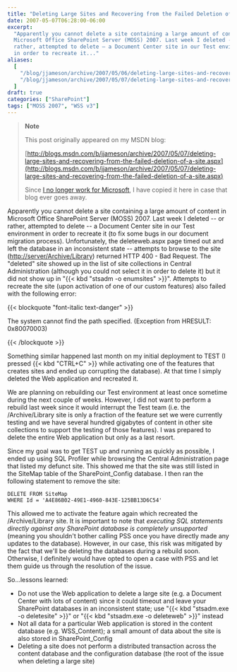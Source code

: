 ```yaml
---
title: "Deleting Large Sites and Recovering from the Failed Deletion of a Site"
date: 2007-05-07T06:28:00-06:00
excerpt:
  "Apparently you cannot delete a site containing a large amount of content in
  Microsoft Office SharePoint Server (MOSS) 2007. Last week I deleted -- or
  rather, attempted to delete – a Document Center site in our Test environment
  in order to recreate it..."
aliases:
  [
    "/blog/jjameson/archive/2007/05/06/deleting-large-sites-and-recovering-from-the-failed-deletion-of-a-site.aspx",
    "/blog/jjameson/archive/2007/05/07/deleting-large-sites-and-recovering-from-the-failed-deletion-of-a-site.aspx",
  ]
draft: true
categories: ["SharePoint"]
tags: ["MOSS 2007", "WSS v3"]
---
```


> **Note**
>
> This post originally appeared on my MSDN blog:
>
> [http://blogs.msdn.com/b/jjameson/archive/2007/05/07/deleting-large-sites-and-recovering-from-the-failed-deletion-of-a-site.aspx](http://blogs.msdn.com/b/jjameson/archive/2007/05/07/deleting-large-sites-and-recovering-from-the-failed-deletion-of-a-site.aspx)
>
> Since
> [I no longer work for Microsoft](/blog/jjameson/2011/09/02/last-day-with-microsoft),
> I have copied it here in case that blog ever goes away.

Apparently you cannot delete a site containing a large amount of content in
Microsoft Office SharePoint Server (MOSS) 2007. Last week I deleted -- or
rather, attempted to delete -- a Document Center site in our Test environment in
order to recreate it (to fix some bugs in our document migration process).
Unfortunately, the deleteweb.aspx page timed out and left the database in an
inconsistent state -- attempts to browse to the site
([http://server/Archive/Library](http://server/Archive/Library)) returned HTTP
400 - Bad Request. The "deleted" site showed up in the list of site collections
in Central Administration (although you could not select it in order to delete
it) but it did not show up in "{{< kbd "stsadm -o enumsites" >}}". Attempts to
recreate the site (upon activation of one of our custom features) also failed
with the following error:

{{< blockquote "font-italic text-danger" >}}

The system cannot find the path specified. (Exception from HRESULT: 0x80070003)

{{< /blockquote >}}

Something similar happened last month on my initial deployment to TEST (I
pressed {{< kbd "CTRL+C" >}} while activating one of the features that creates
sites and ended up corrupting the database). At that time I simply deleted the
Web application and recreated it.

We are planning on rebuilding our Test environment at least once sometime during
the next couple of weeks. However, I did not want to perform a rebuild last week
since it would interrupt the Test team (i.e. the /Archive/Library site is only a
fraction of the feature set we were currently testing and we have several
hundred gigabytes of content in other site collections to support the testing of
those features). I was prepared to delete the entire Web application but only as
a last resort.

Since my goal was to get TEST up and running as quickly as possible, I ended up
using SQL Profiler while browsing the Central Administration page that listed my
defunct site. This showed me that the site was still listed in the SiteMap table
of the SharePoint\_Config database. I then ran the following statement to remove
the site:

```
DELETE FROM SiteMap
WHERE Id = 'A4E86B02-49E1-4960-843E-125BB13D6C54'
```

This allowed me to activate the feature again which recreated the
/Archive/Library site. It is important to note that *executing SQL statements
directly against any SharePoint database is completely unsupported* (meaning you
shouldn't bother calling PSS once you have directly made any updates to the
database). However, in our case, this risk was mitigated by the fact that we'll
be deleting the databases during a rebuild soon. Otherwise, I definitely would
have opted to open a case with PSS and let them guide us through the resolution
of the issue.

So...lessons learned:

- Do not use the Web application to delete a large site (e.g. a Document Center
  with lots of content) since it could timeout and leave your SharePoint
  databases in an inconsistent state; use "{{< kbd
  "stsadm.exe -o deletesite" >}}" or "{{< kbd "stsadm.exe -o deleteweb" >}}"
  instead
- Not all data for a particular Web application is stored in the content
  database (e.g. WSS\_Content); a small amount of data about the site is also
  stored in SharePoint\_Config
- Deleting a site does not perform a distributed transaction across the content
  database and the configuration database (the root of the issue when deleting a
  large site)
